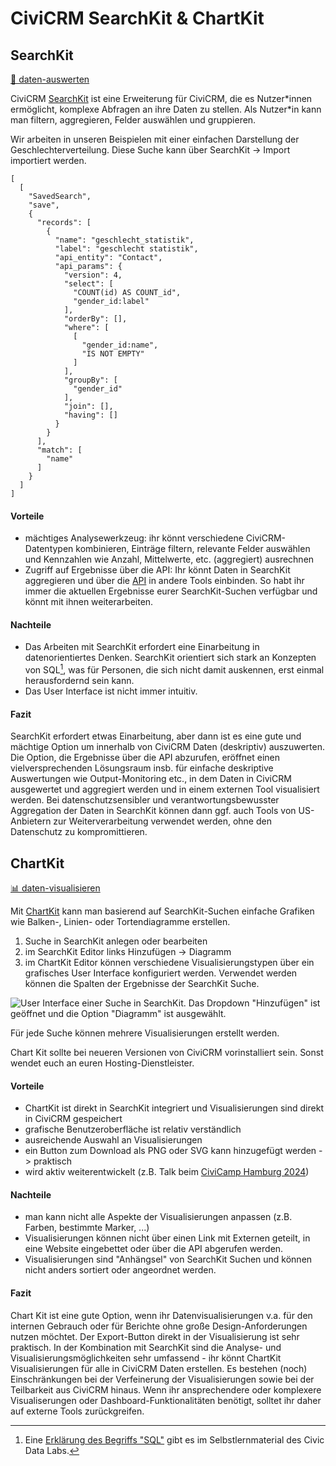 # CiviCRM SearchKit & ChartKit


## SearchKit
[🔢 daten-auswerten](./../../1-datenlebenszyklus.html#daten-auswerten)

CiviCRM [SearchKit](https://docs.civicrm.org/user/en/latest/searching/searchkit/what-is-searchkit/) ist eine Erweiterung für CiviCRM, die es Nutzer\*innen ermöglicht, komplexe Abfragen an ihre Daten zu stellen. Als Nutzer\*in kann man filtern, aggregieren, Felder auswählen und gruppieren. 


Wir arbeiten in unseren Beispielen mit einer einfachen Darstellung der Geschlechterverteilung. Diese Suche kann über SearchKit -> Import importiert werden.

```
[
  [
    "SavedSearch",
    "save",
    {
      "records": [
        {
          "name": "geschlecht_statistik",
          "label": "geschlecht statistik",
          "api_entity": "Contact",
          "api_params": {
            "version": 4,
            "select": [
              "COUNT(id) AS COUNT_id",
              "gender_id:label"
            ],
            "orderBy": [],
            "where": [
              [
                "gender_id:name",
                "IS NOT EMPTY"
              ]
            ],
            "groupBy": [
              "gender_id"
            ],
            "join": [],
            "having": []
          }
        }
      ],
      "match": [
        "name"
      ]
    }
  ]
]
```


#### Vorteile
- mächtiges Analysewerkzeug: ihr könnt verschiedene CiviCRM-Datentypen kombinieren, Einträge filtern, relevante Felder auswählen und Kennzahlen wie Anzahl, Mittelwerte, etc. (aggregiert) ausrechnen
- Zugriff auf Ergebnisse über die API: Ihr könnt Daten in SearchKit aggregieren und über die [API](./civicrm-api.md) in andere Tools einbinden. So habt ihr immer die aktuellen Ergebnisse eurer SearchKit-Suchen verfügbar und könnt mit ihnen weiterarbeiten.

#### Nachteile
- Das Arbeiten mit SearchKit erfordert eine Einarbeitung in datenorientiertes Denken. SearchKit orientiert sich stark an Konzepten von SQL[^note-sql], was für Personen, die sich nicht damit auskennen, erst einmal herausfordernd sein kann. 
- Das User Interface ist nicht immer intuitiv.


[^note-sql]: Eine [Erklärung des Begriffs "SQL"](https://civic-data.de/selbstlernmaterial/#sql) gibt es im Selbstlernmaterial des Civic Data Labs. 



#### Fazit
SearchKit erfordert etwas Einarbeitung, aber dann ist es eine gute und mächtige Option um innerhalb von CiviCRM Daten (deskriptiv) auszuwerten. 
Die Option, die Ergebnisse über die API abzurufen, eröffnet einen vielversprechenden Lösungsraum insb. für einfache deskriptive Auswertungen wie Output-Monitoring etc., in dem Daten in CiviCRM ausgewertet und aggregiert werden und in einem externen Tool visualisiert werden. Bei datenschutzsensibler und verantwortungsbewusster Aggregation der Daten in SearchKit können dann ggf. auch Tools von US-Anbietern zur Weiterverarbeitung verwendet werden, ohne den Datenschutz zu kompromittieren.


## ChartKit
[📊 daten-visualisieren](./../../1-datenlebenszyklus.html#daten-visualisieren)

Mit [ChartKit](https://lab.civicrm.org/extensions/chart_kit) kann man basierend auf SearchKit-Suchen einfache Grafiken wie Balken-, Linien- oder Tortendiagramme erstellen. 

1. Suche in SearchKit anlegen oder bearbeiten
2. im SearchKit Editor links Hinzufügen -> Diagramm
3. im ChartKit Editor können verschiedene Visualisierungstypen über ein grafisches User Interface konfiguriert werden. Verwendet werden können die Spalten der Ergebnisse der SearchKit Suche.

![User Interface einer Suche in SearchKit. Das Dropdown "Hinzufügen" ist geöffnet und die Option "Diagramm" ist ausgewählt.](../images/chartkit.png)


Für jede Suche können mehrere Visualisierungen erstellt werden.

Chart Kit sollte bei neueren Versionen von CiviCRM vorinstalliert sein. Sonst wendet euch an euren Hosting-Dienstleister.

#### Vorteile
- ChartKit ist direkt in SearchKit integriert und Visualisierungen sind direkt in CiviCRM gespeichert
- grafische Benutzeroberfläche ist relativ verständlich
- ausreichende Auswahl an Visualisierungen 
- ein Button zum Download als PNG oder SVG kann hinzugefügt werden -> praktisch
- wird aktiv weiterentwickelt (z.B. Talk beim [CiviCamp Hamburg 2024](https://systopia.de/blog/civicamp-hamburg-2024-retrospektive))

#### Nachteile
- man kann nicht alle Aspekte der Visualisierungen anpassen (z.B. Farben, bestimmte Marker, ...)
- Visualisierungen können nicht über einen Link mit Externen geteilt, in eine Website eingebettet oder über die API abgerufen werden.
- Visualisierungen sind "Anhängsel" von SearchKit Suchen und können nicht anders sortiert oder angeordnet werden. 

#### Fazit
Chart Kit ist eine gute Option, wenn ihr Datenvisualisierungen v.a. für den internen Gebrauch oder für Berichte ohne große Design-Anforderungen nutzen möchtet. Der Export-Button direkt in der Visualisierung ist sehr praktisch. In der Kombination mit SearchKit sind die Analyse- und Visualisierungsmöglichkeiten sehr umfassend - ihr könnt ChartKit Visualisierungen für alle in CiviCRM Daten erstellen. Es bestehen (noch) Einschränkungen bei der Verfeinerung der Visualisierungen sowie bei der Teilbarkeit aus CiviCRM hinaus. Wenn ihr ansprechendere oder komplexere Visualiserungen oder Dashboard-Funktionalitäten benötigt, solltet ihr daher auf externe Tools zurückgreifen. 


